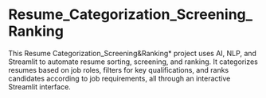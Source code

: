 # Resume_Categorization_Screening_Ranking
This Resume Categorization_Screening&amp;Ranking* project uses AI, NLP, and Streamlit to automate resume sorting, screening, and ranking. It categorizes resumes based on job roles, filters for key qualifications, and ranks candidates according to job requirements, all through an interactive Streamlit interface.
